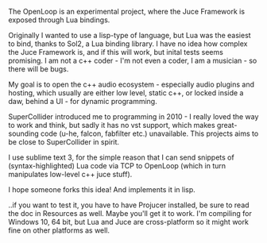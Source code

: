 The OpenLoop is an experimental project, where the Juce Framework is exposed through Lua bindings.

Originally I wanted to use a lisp-type of language, but Lua was the easiest to bind, thanks to Sol2, a Lua binding library. I have no idea how complex the Juce Framework is, and if this will work, but inital tests seems promising. I am not a c++ coder - I'm not even a coder, I am a musician - so there will be bugs.

My goal is to open the c++ audio ecosystem - especially audio plugins and hosting, which usually are either low level, static c++, or locked inside a daw, behind a UI - for dynamic programming.

SuperCollider introduced me to programming in 2010 - I really loved the way to work and think, but sadly it has no vst support, which makes great-sounding code (u-he, falcon, fabfilter etc.) unavailable. This projects aims to be close to SuperCollider in spirit.

I use sublime text 3, for the simple reason that I can send snippets of (syntax-highlighted) Lua code via TCP to OpenLoop (which in turn manipulates low-level c++ juce stuff). 

I hope someone forks this idea! And implements it in lisp.



..if you want to test it, you have to have Projucer installed, be sure to read the doc in Resources as well. Maybe you'll get it to work. I'm compiling for Windows 10, 64 bit, but Lua and Juce are cross-platform so it might work fine on other platforms as well.